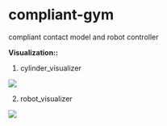 # compliant-gym
compliant contact model and robot controller

**Visualization::**

1. cylinder_visualizer

![](https://github.com/HuboLabKaist/compliant-gym-example/blob/main/out/cylinder_visualizer.gif)

2. robot_visualizer

![](https://github.com/HuboLabKaist/compliant-gym-example/blob/main/out/robot_visualizer.gif)
